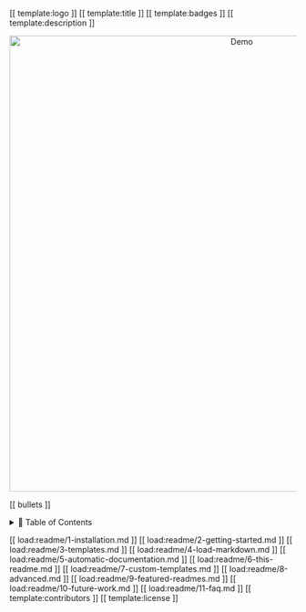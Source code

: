 [[ template:logo ]]
[[ template:title ]]
[[ template:badges ]]
[[ template:description ]]

<p align="center">
  <img src="https://raw.githubusercontent.com/andreasbm/readme/master/assets/demo.gif" alt="Demo" width="800" />
</p>

[[ bullets ]]

<details>
<summary>📖 Table of Contents</summary>
<br />
[[ template:toc ]]
</details>

[[ load:readme/1-installation.md ]]
[[ load:readme/2-getting-started.md ]]
[[ load:readme/3-templates.md ]]
[[ load:readme/4-load-markdown.md ]]
[[ load:readme/5-automatic-documentation.md ]]
[[ load:readme/6-this-readme.md ]]
[[ load:readme/7-custom-templates.md ]]
[[ load:readme/8-advanced.md ]]
[[ load:readme/9-featured-readmes.md ]]
[[ load:readme/10-future-work.md ]]
[[ load:readme/11-faq.md ]]
[[ template:contributors ]]
[[ template:license ]]
